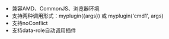 - 兼容AMD、CommonJS、浏览器环境
- 支持两种调用形式：myplugin({args}) 或 myplugin('cmd1', args)
- 支持noConflict
- 支持data-role自动调用插件
